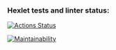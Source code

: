 ### Hexlet tests and linter status:
[![Actions Status](https://github.com/maksim5533/frontend-project-44/workflows/hexlet-check/badge.svg)](https://github.com/maksim5533/frontend-project-44/actions)

[![Maintainability](https://api.codeclimate.com/v1/badges/1c96ad31fcd756d6c41b/maintainability)](https://codeclimate.com/github/maksim5533/frontend-project-44/maintainability)